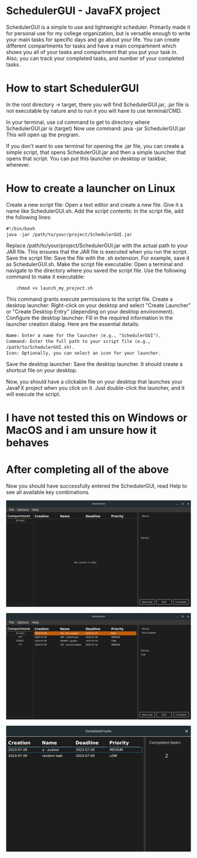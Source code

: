 # SchedulerGUI - JavaFX project
SchedulerGUI is a simple to use and lightweight scheduler.
Primarily made it for personal use for my college organization, but is versatile enough to write your main tasks for specific days and go about your life.
You can create different compartments for tasks and have a main compartment which shows you all of your tasks and compartment that you put your task in.
Also, you can track your completed tasks, and number of your completed tasks.

# How to start SchedulerGUI
In the root directory -> target, there you will find SchedulerGUI.jar, .jar file is not executable by nature and to run it you will have to use terminal/CMD.

In your terminal, use cd command to get to directory where SchedulerGUI.jar is (target)
Now use command:
java -jar SchedulerGUI.jar
This will open up the program.

If you don't want to use terminal for opening the .jar file, you can create a simple script, that opens SchedulerGUI.jar and then a simple launcher that opens that script.
You can put this launcher on desktop or taskbar, wherever.

# How to create a launcher on Linux

Create a new script file: Open a text editor and create a new file. Give it a name like SchedulerGUI.sh.
Add the script contents: In the script file, add the following lines:

```
#!/bin/bash
java -jar /path/to/your/project/SchedulerGUI.jar
```
Replace /path/to/your/project/SchedulerGUI.jar with the actual path to your JAR file. This ensures that the JAR file is executed when you run the script.
Save the script file: Save the file with the .sh extension. For example, save it as SchedulerGUI.sh.
Make the script file executable: Open a terminal and navigate to the directory where you saved the script file. Use the following command to make it executable:

```
    chmod +x launch_my_project.sh
```

This command grants execute permissions to the script file.
Create a desktop launcher: Right-click on your desktop and select "Create Launcher" or "Create Desktop Entry" (depending on your desktop environment).
Configure the desktop launcher: Fill in the required information in the launcher creation dialog. Here are the essential details:

    Name: Enter a name for the launcher (e.g., "SchedulerGUI").
    Command: Enter the full path to your script file (e.g., /path/to/SchedulerGUI.sh).
    Icon: Optionally, you can select an icon for your launcher.

Save the desktop launcher: Save the desktop launcher. It should create a shortcut file on your desktop.

Now, you should have a clickable file on your desktop that launches your JavaFX project when you click on it. Just double-click the launcher, and it will execute the script.

# I have not tested this on Windows or MacOS and i am unsure how it behaves

# After completing all of the above
Now you should have successfully entered the SchedulerGUI, read Help to see all available key combinations.


![alt text](https://github.com/Bqnic/SchedulerGUI/blob/main/screenshots/empty.png?raw=true)

![alt text](https://github.com/Bqnic/SchedulerGUI/blob/main/screenshots/someTasks.png?raw=true)

![alt text](https://github.com/Bqnic/SchedulerGUI/blob/main/screenshots/completed.png?raw=true)

